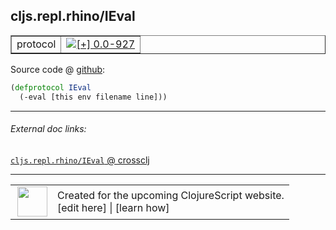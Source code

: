 ## cljs.repl.rhino/IEval



 <table border="1">
<tr>
<td>protocol</td>
<td><a href="https://github.com/cljsinfo/cljs-api-docs/tree/0.0-927"><img valign="middle" alt="[+] 0.0-927" title="Added in 0.0-927" src="https://img.shields.io/badge/+-0.0--927-lightgrey.svg"></a> </td>
</tr>
</table>









Source code @ [github](https://github.com/clojure/clojurescript/blob/r1011/src/clj/cljs/repl/rhino.clj#L26-L27):

```clj
(defprotocol IEval
  (-eval [this env filename line]))
```

<!--
Repo - tag - source tree - lines:

 <pre>
clojurescript @ r1011
└── src
    └── clj
        └── cljs
            └── repl
                └── <ins>[rhino.clj:26-27](https://github.com/clojure/clojurescript/blob/r1011/src/clj/cljs/repl/rhino.clj#L26-L27)</ins>
</pre>

-->

---



###### External doc links:

[`cljs.repl.rhino/IEval` @ crossclj](http://crossclj.info/fun/cljs.repl.rhino/IEval.html)<br>

---

 <table>
<tr><td>
<img valign="middle" align="right" width="48px" src="http://i.imgur.com/Hi20huC.png">
</td><td>
Created for the upcoming ClojureScript website.<br>
[edit here] | [learn how]
</td></tr></table>

[edit here]:https://github.com/cljsinfo/cljs-api-docs/blob/master/cljsdoc/cljs.repl.rhino_IEval.cljsdoc
[learn how]:https://github.com/cljsinfo/cljs-api-docs/wiki/cljsdoc-files

<!--

This information was too distracting to show to readers, but I'll leave it
commented here since it is helpful to:

- pretty-print the data used to generate this document
- and show how to retrieve that data



The API data for this symbol:

```clj
{:ns "cljs.repl.rhino",
 :name "IEval",
 :type "protocol",
 :full-name-encode "cljs.repl.rhino_IEval",
 :source {:code "(defprotocol IEval\n  (-eval [this env filename line]))",
          :title "Source code",
          :repo "clojurescript",
          :tag "r1011",
          :filename "src/clj/cljs/repl/rhino.clj",
          :lines [26 27]},
 :methods [{:name "-eval",
            :signature ["[this env filename line]"],
            :docstring nil}],
 :full-name "cljs.repl.rhino/IEval",
 :history [["+" "0.0-927"]]}

```

Retrieve the API data for this symbol:

```clj
;; from Clojure REPL
(require '[clojure.edn :as edn])
(-> (slurp "https://raw.githubusercontent.com/cljsinfo/cljs-api-docs/catalog/cljs-api.edn")
    (edn/read-string)
    (get-in [:symbols "cljs.repl.rhino/IEval"]))
```

-->
